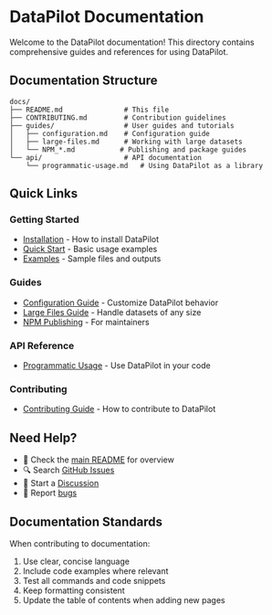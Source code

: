 # DataPilot Documentation

Welcome to the DataPilot documentation! This directory contains comprehensive guides and references for using DataPilot.

## Documentation Structure

```
docs/
├── README.md               # This file
├── CONTRIBUTING.md         # Contribution guidelines
├── guides/                 # User guides and tutorials
│   ├── configuration.md    # Configuration guide
│   ├── large-files.md      # Working with large datasets
│   └── NPM_*.md           # Publishing and package guides
└── api/                    # API documentation
    └── programmatic-usage.md   # Using DataPilot as a library
```

## Quick Links

### Getting Started
- [Installation](../README.md#installation) - How to install DataPilot
- [Quick Start](../README.md#quick-start) - Basic usage examples
- [Examples](../examples/) - Sample files and outputs

### Guides
- [Configuration Guide](guides/configuration.md) - Customize DataPilot behavior
- [Large Files Guide](guides/large-files.md) - Handle datasets of any size
- [NPM Publishing](guides/NPM_PUBLISH_CHECKLIST.md) - For maintainers

### API Reference
- [Programmatic Usage](api/programmatic-usage.md) - Use DataPilot in your code

### Contributing
- [Contributing Guide](CONTRIBUTING.md) - How to contribute to DataPilot

## Need Help?

- 📖 Check the [main README](../README.md) for overview
- 🔍 Search [GitHub Issues](https://github.com/Mrassimo/datapilot/issues)
- 💬 Start a [Discussion](https://github.com/Mrassimo/datapilot/discussions)
- 🐛 Report [bugs](https://github.com/Mrassimo/datapilot/issues/new)

## Documentation Standards

When contributing to documentation:

1. Use clear, concise language
2. Include code examples where relevant
3. Test all commands and code snippets
4. Keep formatting consistent
5. Update the table of contents when adding new pages